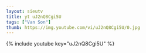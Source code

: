 ```yaml
--- 
layout: sieutv
title: yt uJ2nQ8Cgi5U
tags: ["Van Son"]
thumb: https://img.youtube.com/vi/uJ2nQ8Cgi5U/0.jpg
---
```

{% include youtube key="uJ2nQ8Cgi5U" %} 
